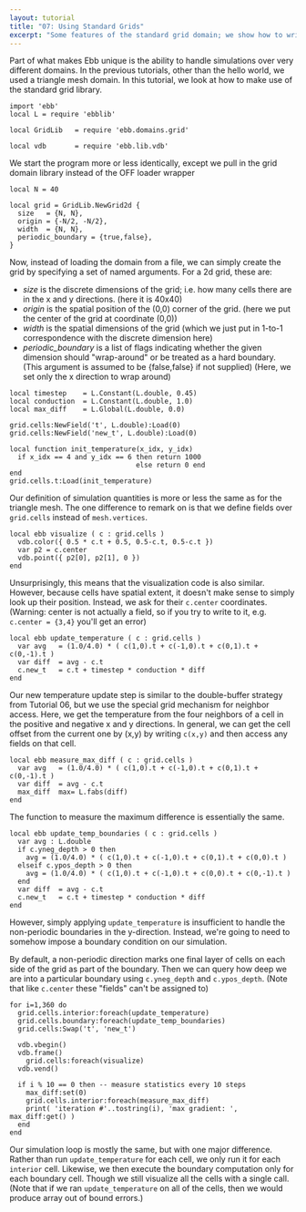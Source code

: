```yaml
---
layout: tutorial
title: "07: Using Standard Grids"
excerpt: "Some features of the standard grid domain; we show how to write heat diffusion on a grid, handling both periodic and normal boundary conditions."
---
```





Part of what makes Ebb unique is the ability to handle simulations over very different domains.  In the previous tutorials, other than the hello world, we used a triangle mesh domain.  In this tutorial, we look at how to make use of the standard grid library.

```
import 'ebb'
local L = require 'ebblib'

local GridLib   = require 'ebb.domains.grid'

local vdb       = require 'ebb.lib.vdb'
```

We start the program more or less identically, except we pull in the grid domain library instead of the OFF loader wrapper

```
local N = 40

local grid = GridLib.NewGrid2d {
  size   = {N, N},
  origin = {-N/2, -N/2},
  width  = {N, N},
  periodic_boundary = {true,false},
}
```

Now, instead of loading the domain from a file, we can simply create the grid by specifying a set of named arguments.  For a 2d grid, these are:

  - *size* is the discrete dimensions of the grid; i.e. how many
      cells there are in the x and y directions. (here it is 40x40)
  - *origin* is the spatial position of the (0,0) corner of the grid.
      (here we put the center of the grid at coordinate (0,0))
  - *width* is the spatial dimensions of the grid (which we just
      put in 1-to-1 correspondence with the discrete dimension here)
  - *periodic_boundary* is a list of flags indicating whether the
      given dimension should "wrap-around" or be treated as a hard
      boundary.  (This argument is assumed to be {false,false} if
      not supplied) (Here, we set only the x direction to wrap around)

```
local timestep    = L.Constant(L.double, 0.45)
local conduction  = L.Constant(L.double, 1.0)
local max_diff    = L.Global(L.double, 0.0)

grid.cells:NewField('t', L.double):Load(0)
grid.cells:NewField('new_t', L.double):Load(0)

local function init_temperature(x_idx, y_idx)
  if x_idx == 4 and y_idx == 6 then return 1000
                               else return 0 end
end
grid.cells.t:Load(init_temperature)
```

Our definition of simulation quantities is more or less the same as for the triangle mesh.  The one difference to remark on is that we define fields over `grid.cells` instead of `mesh.vertices`.

```
local ebb visualize ( c : grid.cells )
  vdb.color({ 0.5 * c.t + 0.5, 0.5-c.t, 0.5-c.t })
  var p2 = c.center
  vdb.point({ p2[0], p2[1], 0 })
end
```

Unsurprisingly, this means that the visualization code is also similar. However, because cells have spatial extent, it doesn't make sense to simply look up their position.  Instead, we ask for their `c.center` coordinates.  (Warning: center is not actually a field, so if you try to write to it, e.g. `c.center = {3,4}` you'll get an error)

```
local ebb update_temperature ( c : grid.cells )
  var avg   = (1.0/4.0) * ( c(1,0).t + c(-1,0).t + c(0,1).t + c(0,-1).t )
  var diff  = avg - c.t
  c.new_t   = c.t + timestep * conduction * diff
end
```

Our new temperature update step is similar to the double-buffer strategy from Tutorial 06, but we use the special grid mechanism for neighbor access.  Here, we get the temperature from the four neighbors of a cell in the positive and negative x and y directions.  In general, we can get the cell offset from the current one by (x,y) by writing `c(x,y)` and then access any fields on that cell.

```
local ebb measure_max_diff ( c : grid.cells )
  var avg   = (1.0/4.0) * ( c(1,0).t + c(-1,0).t + c(0,1).t + c(0,-1).t )
  var diff  = avg - c.t
  max_diff  max= L.fabs(diff)
end
```

The function to measure the maximum difference is essentially the same.

```
local ebb update_temp_boundaries ( c : grid.cells )
  var avg : L.double
  if c.yneg_depth > 0 then
    avg = (1.0/4.0) * ( c(1,0).t + c(-1,0).t + c(0,1).t + c(0,0).t )
  elseif c.ypos_depth > 0 then
    avg = (1.0/4.0) * ( c(1,0).t + c(-1,0).t + c(0,0).t + c(0,-1).t )
  end
  var diff  = avg - c.t
  c.new_t   = c.t + timestep * conduction * diff
end
```

However, simply applying `update_temperature` is insufficient to handle the non-periodic boundaries in the y-direction.  Instead, we're going to need to somehow impose a boundary condition on our simulation.

By default, a non-periodic direction marks one final layer of cells on each side of the grid as part of the boundary.  Then we can query how deep we are into a particular boundary using `c.yneg_depth` and `c.ypos_depth`. (Note that like `c.center` these "fields" can't be assigned to)

```
for i=1,360 do
  grid.cells.interior:foreach(update_temperature)
  grid.cells.boundary:foreach(update_temp_boundaries)
  grid.cells:Swap('t', 'new_t')

  vdb.vbegin()
  vdb.frame()
    grid.cells:foreach(visualize)
  vdb.vend()

  if i % 10 == 0 then -- measure statistics every 10 steps
    max_diff:set(0)
    grid.cells.interior:foreach(measure_max_diff)
    print( 'iteration #'..tostring(i), 'max gradient: ', max_diff:get() )
  end
end
```

Our simulation loop is mostly the same, but with one major difference.  Rather than run `update_temperature` for each cell, we only run it for each `interior` cell.  Likewise, we then execute the boundary computation only for each boundary cell.  Though we still visualize all the cells with a single call.  (Note that if we ran `update_temperature` on all of the cells, then we would produce array out of bound errors.)



